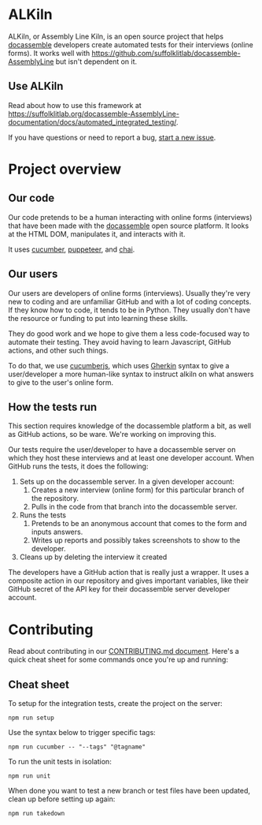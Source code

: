 # ALKiln

ALKiln, or Assembly Line Kiln, is an open source project that helps [docassemble](https://docassemble.org/) developers create automated tests for their interviews (online forms). It works well with https://github.com/suffolklitlab/docassemble-AssemblyLine but isn't dependent on it.

<!-- 
https://github.com/18F/open-source-guide/blob/18f-pages/pages/making-readmes-readable.md
√ What is this repo or project? (You can reuse the repo description you used earlier because this section doesn’t have to be long.)
√ How does it work?
√ Who will use this repo or project?
√ What is the goal of this project?
-->

## Use ALKiln
Read about how to use this framework at https://suffolklitlab.org/docassemble-AssemblyLine-documentation/docs/automated_integrated_testing/.

If you have questions or need to report a bug, [start a new issue](https://github.com/SuffolkLITLab/ALKiln/issues/new).

# Project overview

## Our code

Our code pretends to be a human interacting with online forms (interviews) that have been made with the [docassemble](https://docassemble.org) open source platform. It looks at the HTML DOM, manipulates it, and interacts with it.

It uses [cucumber](https://cucumber.io/docs/installation/javascript/), [puppeteer](https://pptr.dev/), and [chai](https://www.chaijs.com/).

## Our users

Our users are developers of online forms (interviews). Usually they're very new to coding and are unfamiliar GitHub and with a lot of coding concepts. If they know how to code, it tends to be in Python. They usually don't have the resource or funding to put into learning these skills.

They do good work and we hope to give them a less code-focused way to automate their testing. They avoid having to learn Javascript, GitHub actions, and other such things.

To do that, we use [cucumberjs](https://cucumber.io/docs/installation/javascript/), which uses [Gherkin](https://cucumber.io/docs/gherkin/reference/) syntax to give a user/developer a more human-like syntax to instruct alkiln on what answers to give to the user's online form.

## How the tests run

This section requires knowledge of the docassemble platform a bit, as well as GitHub actions, so be ware. We're working on improving this.

Our tests require the user/developer to have a docassemble server on which they host these interviews and at least one developer account. When GitHub runs the tests, it does the following:

1. Sets up on the docassemble server. In a given developer account:
   1. Creates a new interview (online form) for this particular branch of the repository.
   1. Pulls in the code from that branch into the docassemble server.
1. Runs the tests
   1. Pretends to be an anonymous account that comes to the form and inputs answers.
   1. Writes up reports and possibly takes screenshots to show to the developer.
1. Cleans up by deleting the interview it created

The developers have a GitHub action that is really just a wrapper. It uses a composite action in our repository and gives important variables, like their GitHub secret of the API key for their docassemble server developer account.

# Contributing

Read about contributing in our [CONTRIBUTING.md document](CONTRIBUTING.md). Here's a quick cheat sheet for some commands once you're up and running:

## Cheat sheet
To setup for the integration tests, create the project on the server:
```
npm run setup
```

Use the syntax below to trigger specific tags:
```
npm run cucumber -- "--tags" "@tagname"
```

To run the unit tests in isolation:
```
npm run unit
```

When done you want to test a new branch or test files have been updated, clean up before setting up again:
```
npm run takedown
```
